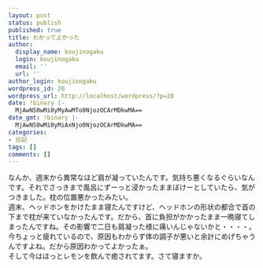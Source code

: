 ```yaml
---
layout: post
status: publish
published: true
title: わかってよかった
author:
  display_name: koujinogaku
  login: koujinogaku
  email: ''
  url: ''
author_login: koujinogaku
wordpress_id: 20
wordpress_url: http://localhost/wordpress/?p=20
date: !binary |-
  MjAwNS0wMi0yMyAwMTo0NjozOCArMDkwMA==
date_gmt: !binary |-
  MjAwNS0wMi0yMiAxNjo0NjozOCArMDkwMA==
categories:
- 日記
tags: []
comments: []
---
```

<p>なんか、週末から異常なほど肩が凝っていたんです。気持ち悪くなるぐらいなんです。それでさっきまで風呂にずーっと浸かったままぼけーとしていたら、気がつきました。枕の位置悪かったみたい。<br />
週末、ヘッドホンをかけたまま寝たんですけど、ヘッドホンの形状の都合で首の下まで枕が来ていなかったんです。だから、首に負担がかかったまま一晩寝てしまったんですね。その影響で二日も肩凝った様に痛いんじゃないかと・・・・。<br />
今ちょっと疲れているので、原因もわからず体の調子が悪いと余計にめげちゃうんですよね。だから原因わかってよかったぁ。<br />
そして今はほっとレモンを飲んで癒されてます。さて寝ますか。</p>
